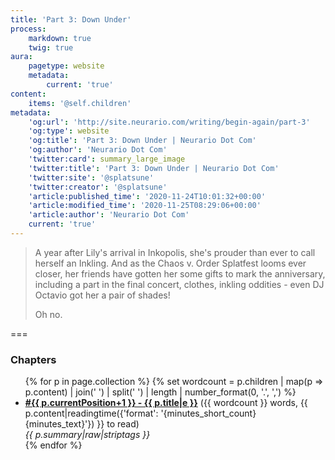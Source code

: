 ```yaml
---
title: 'Part 3: Down Under'
process:
    markdown: true
    twig: true
aura:
    pagetype: website
    metadata:
        current: 'true'
content:
    items: '@self.children'
metadata:
    'og:url': 'http://site.neurario.com/writing/begin-again/part-3'
    'og:type': website
    'og:title': 'Part 3: Down Under | Neurario Dot Com'
    'og:author': 'Neurario Dot Com'
    'twitter:card': summary_large_image
    'twitter:title': 'Part 3: Down Under | Neurario Dot Com'
    'twitter:site': '@splatsune'
    'twitter:creator': '@splatsune'
    'article:published_time': '2020-11-24T10:01:32+00:00'
    'article:modified_time': '2020-11-25T08:29:06+00:00'
    'article:author': 'Neurario Dot Com'
    current: 'true'
---
```


>A year after Lily's arrival in Inkopolis, she's prouder than ever to call herself an Inkling. And as the Chaos v. Order Splatfest looms ever closer, her friends have gotten her some gifts to mark the anniversary, including a part in the final concert, clothes, inkling oddities - even DJ Octavio got her a pair of shades!
>
>Oh no.
<!--
---

>CQ Cumber, train conductor and former co-owner of Kamabo Co., still has troubled thoughts about the Deepsea Metro Testing Track, of which he was part of for decades. Last year, two strange creatures exposed the lie of Kamabo's Metro, and escaped - and then the Testing Track was switched off for good.
>
>So who can he call when odd things start to happen around the Metro once again?
-->
===

### Chapters

<ul>
{% for p in page.collection %}
    {% set wordcount = p.children | map(p => p.content) | join(' ') | split(' ') | length | number_format(0, '.', ',') %}
    <li><strong><a href="{{ p.url|e }}">#{{ p.currentPosition+1 }} - {{ p.title|e }}</a></strong>
        ({{ wordcount }} words, {{ p.content|readingtime({'format': '{minutes_short_count} {minutes_text}'}) }} to read)<br />
        <em>{{ p.summary|raw|striptags }}</em>
    </li>
{% endfor %}
</ul>